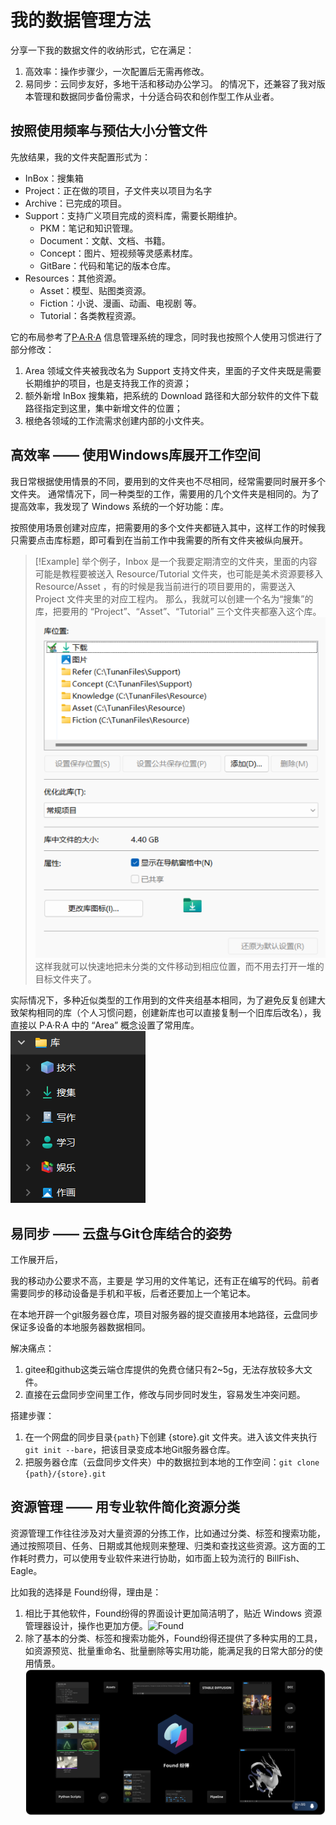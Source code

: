 # 我的数据管理方法

分享一下我的数据文件的收纳形式，它在满足：
1. 高效率：操作步骤少，一次配置后无需再修改。
2. 易同步：云同步友好，多地干活和移动办公学习。
的情况下，还兼容了我对版本管理和数据同步备份需求，十分适合码农和创作型工作从业者。

## 按照使用频率与预估大小分管文件

先放结果，我的文件夹配置形式为：
- InBox：搜集箱
- Project：正在做的项目，子文件夹以项目为名字
- Archive：已完成的项目。
- Support：支持广义项目完成的资料库，需要长期维护。
  - PKM：笔记和知识管理。
  - Document：文献、文档、书籍。
  - Concept：图片、短视频等灵感素材库。
  - GitBare：代码和笔记的版本仓库。
- Resources：其他资源。
  - Asset：模型、贴图类资源。
  - Fiction：小说、漫画、动画、电视剧 等。
  - Tutorial：各类教程资源。

它的布局参考了[P·A·R·A](https://zhuanlan.zhihu.com/p/149610578) 信息管理系统的理念，同时我也按照个人使用习惯进行了部分修改：
1. Area 领域文件夹被我改名为 Support 支持文件夹，里面的子文件夹既是需要长期维护的项目，也是支持我工作的资源；
2. 额外新增 InBox 搜集箱，把系统的 Download 路径和大部分软件的文件下载路径指定到这里，集中新增文件的位置；
3. 根绝各领域的工作流需求创建内部的小文件夹。

## 高效率 —— 使用Windows库展开工作空间

我日常根据使用情景的不同，要用到的文件夹也不尽相同，经常需要同时展开多个文件夹。
通常情况下，同一种类型的工作，需要用的几个文件夹是相同的。为了提高效率，我发现了 Windows 系统的一个好功能：库。

按照使用场景创建对应库，把需要用的多个文件夹都链入其中，这样工作的时候我只需要点击库标题，即可看到在当前工作中我需要的所有文件夹被纵向展开。

>[!Example] 举个例子，Inbox 是一个我要定期清空的文件夹，里面的内容可能是教程要被送入 Resource/Tutorial 文件夹，也可能是美术资源要移入 Resource/Asset ，有的时候是我当前进行的项目要用的，需要送入 Project 文件夹里的对应工程内。
> 那么，我就可以创建一个名为“搜集”的库，把要用的 “Project”、“Asset”、“Tutorial” 三个文件夹都塞入这个库。
![20240310211938|400](https://raw.githubusercontent.com/chilzyj/Tunan-s-Blog-CH/master/_assets/20240310211938.png)
> 这样我就可以快速地把未分类的文件移动到相应位置，而不用去打开一堆的目标文件夹了。

实际情况下，多种近似类型的工作用到的文件夹组基本相同，为了避免反复创建大致架构相同的库（个人习惯问题，创建新库也可以直接复制一个旧库后改名），我直接以 P·A·R·A 中的 “Area” 概念设置了常用库。
![(_assetsPasted%20image%2020240310192353.png)|180](https://github.com/chilzyj/Tunan-s-Blog-CH/blob/master/_assets/(_assetsPasted%2520image%252020240310192353.png).png?raw=true)

## 易同步 —— 云盘与Git仓库结合的姿势
工作展开后，

我的移动办公要求不高，主要是 学习用的文件笔记，还有正在编写的代码。前者需要同步的移动设备是手机和平板，后者还要加上一个笔记本。

在本地开辟一个git服务器仓库，项目对服务器的提交直接用本地路径，云盘同步保证多设备的本地服务器数据相同。


解决痛点：
1. gitee和github这类云端仓库提供的免费仓储只有2~5g，无法存放较多大文件。
2. 直接在云盘同步空间里工作，修改与同步同时发生，容易发生冲突问题。

搭建步骤：
1. 在一个网盘的同步目录```{path}```下创建 {store}.git 文件夹。进入该文件夹执行```git init --bare```，把该目录变成本地Git服务器仓库。
2. 把服务器仓库（云盘同步文件夹）中的数据拉到本地的工作空间：```git clone {path}/{store}.git```


## 资源管理 —— 用专业软件简化资源分类

资源管理工作往往涉及对大量资源的分拣工作，比如通过分类、标签和搜索功能，通过按照项目、任务、日期或其他规则来整理、归类和查找这些资源。这方面的工作耗时费力，可以使用专业软件来进行协助，如市面上较为流行的 BillFish、Eagle。 

比如我的选择是 Found纷得，理由是：
1. 相比于其他软件，Found纷得的界面设计更加简洁明了，贴近 Windows 资源管理器设计，操作也更加方便。![Found](https://softauth.youown.net/logs/001.png)
2. 除了基本的分类、标签和搜索功能外，Found纷得还提供了多种实用的工具，如资源预览、批量重命名、批量删除等实用功能，能满足我的日常大部分的使用情景。![Pasted image 20240310191943](https://raw.githubusercontent.com/chilzyj/Tunan-s-Blog-CH/master/_assets/Pasted%20image%2020240310191943.png)
